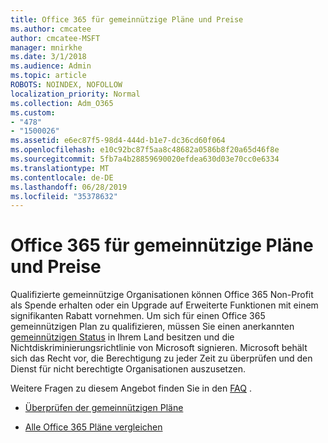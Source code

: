 ```yaml
---
title: Office 365 für gemeinnützige Pläne und Preise
ms.author: cmcatee
author: cmcatee-MSFT
manager: mnirkhe
ms.date: 3/1/2018
ms.audience: Admin
ms.topic: article
ROBOTS: NOINDEX, NOFOLLOW
localization_priority: Normal
ms.collection: Adm_O365
ms.custom:
- "478"
- "1500026"
ms.assetid: e6ec87f5-98d4-444d-b1e7-dc36cd60f064
ms.openlocfilehash: e10c92bc87f5aa8c48682a0586b8f20a65d46f8e
ms.sourcegitcommit: 5fb7a4b28859690020efdea630d03e70cc0e6334
ms.translationtype: MT
ms.contentlocale: de-DE
ms.lasthandoff: 06/28/2019
ms.locfileid: "35378632"
---
```

# <a name="office-365-for-nonprofit-plans-and-pricing"></a>Office 365 für gemeinnützige Pläne und Preise

Qualifizierte gemeinnützige Organisationen können Office 365 Non-Profit als Spende erhalten oder ein Upgrade auf Erweiterte Funktionen mit einem signifikanten Rabatt vornehmen. Um sich für einen Office 365 gemeinnützigen Plan zu qualifizieren, müssen Sie einen anerkannten [gemeinnützigen Status](https://go.microsoft.com/fwlink/p/?LinkID=330253) in Ihrem Land besitzen und die Nichtdiskriminierungsrichtlinie von Microsoft signieren. Microsoft behält sich das Recht vor, die Berechtigung zu jeder Zeit zu überprüfen und den Dienst für nicht berechtigte Organisationen auszusetzen.
  
Weitere Fragen zu diesem Angebot finden Sie in den [FAQ](https://products.office.com/nonprofit/office-365-nonprofit) .
  
- [Überprüfen der gemeinnützigen Pläne](https://products.office.com/nonprofit/office-365-nonprofit-plans-and-pricing?tab=1)

- [Alle Office 365 Pläne vergleichen](https://products.office.com/business/compare-more-office-365-for-business-plans)
